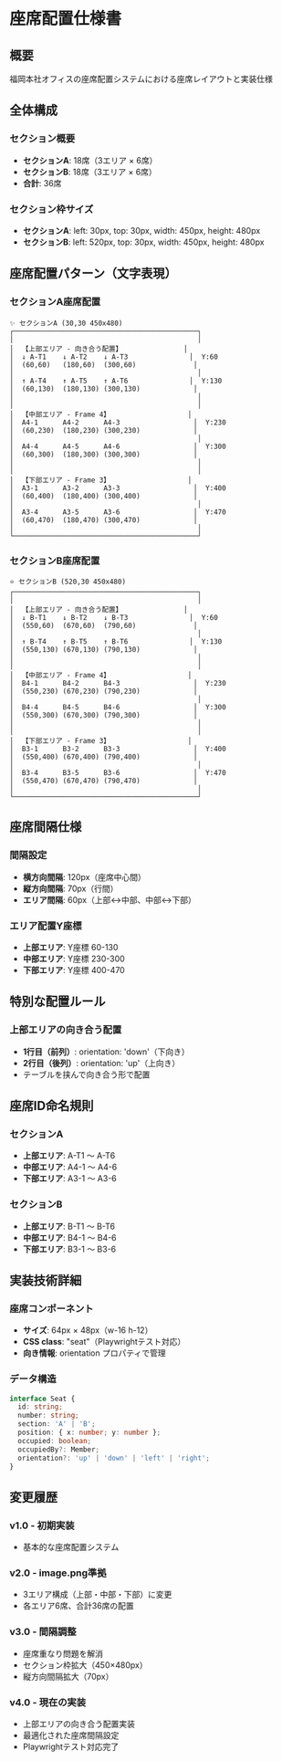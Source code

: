 # 座席配置仕様書

## 概要
福岡本社オフィスの座席配置システムにおける座席レイアウトと実装仕様

## 全体構成

### セクション概要
- **セクションA**: 18席（3エリア × 6席）
- **セクションB**: 18席（3エリア × 6席）  
- **合計**: 36席

### セクション枠サイズ
- **セクションA**: left: 30px, top: 30px, width: 450px, height: 480px
- **セクションB**: left: 520px, top: 30px, width: 450px, height: 480px

## 座席配置パターン（文字表現）

### セクションA座席配置

```
✨ セクションA (30,30 450x480)
┌─────────────────────────────────────────────┐
│                                             │
│  【上部エリア - 向き合う配置】               │
│  ↓ A-T1    ↓ A-T2    ↓ A-T3               │  Y:60
│  (60,60)   (180,60)  (300,60)              │
│                                             │
│  ↑ A-T4    ↑ A-T5    ↑ A-T6               │  Y:130
│  (60,130)  (180,130) (300,130)             │
│                                             │
│                                             │
│  【中部エリア - Frame 4】                   │
│  A4-1      A4-2      A4-3                  │  Y:230
│  (60,230)  (180,230) (300,230)             │
│                                             │
│  A4-4      A4-5      A4-6                  │  Y:300
│  (60,300)  (180,300) (300,300)             │
│                                             │
│                                             │
│  【下部エリア - Frame 3】                   │
│  A3-1      A3-2      A3-3                  │  Y:400
│  (60,400)  (180,400) (300,400)             │
│                                             │
│  A3-4      A3-5      A3-6                  │  Y:470
│  (60,470)  (180,470) (300,470)             │
│                                             │
└─────────────────────────────────────────────┘
```

### セクションB座席配置

```
⭐ セクションB (520,30 450x480)
┌─────────────────────────────────────────────┐
│                                             │
│  【上部エリア - 向き合う配置】               │
│  ↓ B-T1    ↓ B-T2    ↓ B-T3               │  Y:60
│  (550,60)  (670,60)  (790,60)              │
│                                             │
│  ↑ B-T4    ↑ B-T5    ↑ B-T6               │  Y:130
│  (550,130) (670,130) (790,130)             │
│                                             │
│                                             │
│  【中部エリア - Frame 4】                   │
│  B4-1      B4-2      B4-3                  │  Y:230
│  (550,230) (670,230) (790,230)             │
│                                             │
│  B4-4      B4-5      B4-6                  │  Y:300
│  (550,300) (670,300) (790,300)             │
│                                             │
│                                             │
│  【下部エリア - Frame 3】                   │
│  B3-1      B3-2      B3-3                  │  Y:400
│  (550,400) (670,400) (790,400)             │
│                                             │
│  B3-4      B3-5      B3-6                  │  Y:470
│  (550,470) (670,470) (790,470)             │
│                                             │
└─────────────────────────────────────────────┘
```

## 座席間隔仕様

### 間隔設定
- **横方向間隔**: 120px（座席中心間）
- **縦方向間隔**: 70px（行間）
- **エリア間隔**: 60px（上部↔中部、中部↔下部）

### エリア配置Y座標
- **上部エリア**: Y座標 60-130
- **中部エリア**: Y座標 230-300  
- **下部エリア**: Y座標 400-470

## 特別な配置ルール

### 上部エリアの向き合う配置
- **1行目（前列）**: orientation: 'down'（下向き）
- **2行目（後列）**: orientation: 'up'（上向き）
- テーブルを挟んで向き合う形で配置

## 座席ID命名規則

### セクションA
- **上部エリア**: A-T1 ～ A-T6
- **中部エリア**: A4-1 ～ A4-6
- **下部エリア**: A3-1 ～ A3-6

### セクションB  
- **上部エリア**: B-T1 ～ B-T6
- **中部エリア**: B4-1 ～ B4-6
- **下部エリア**: B3-1 ～ B3-6

## 実装技術詳細

### 座席コンポーネント
- **サイズ**: 64px × 48px（w-16 h-12）
- **CSS class**: "seat"（Playwrightテスト対応）
- **向き情報**: orientation プロパティで管理

### データ構造
```typescript
interface Seat {
  id: string;
  number: string;
  section: 'A' | 'B';
  position: { x: number; y: number };
  occupied: boolean;
  occupiedBy?: Member;
  orientation?: 'up' | 'down' | 'left' | 'right';
}
```

## 変更履歴

### v1.0 - 初期実装
- 基本的な座席配置システム

### v2.0 - image.png準拠
- 3エリア構成（上部・中部・下部）に変更
- 各エリア6席、合計36席の配置

### v3.0 - 間隔調整
- 座席重なり問題を解消
- セクション枠拡大（450×480px）
- 縦方向間隔拡大（70px）

### v4.0 - 現在の実装
- 上部エリアの向き合う配置実装
- 最適化された座席間隔設定
- Playwrightテスト対応完了